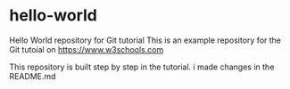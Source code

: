 # hello-world
Hello World repository for Git tutorial
This is an example repository for the Git tutoial on https://www.w3schools.com

This repository is built step by step in the tutorial.
i made changes in the README.md
